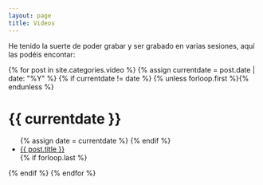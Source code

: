 ```yaml
---
layout: page
title: Videos
---
```


<p class="message">
He tenido la suerte de poder grabar y ser grabado en varias sesiones, aquí las podéis encontar:
</p>
<div id="archive">
{% for post in site.categories.video %}
  {% assign currentdate = post.date | date: "%Y" %}
  {% if currentdate != date %}
    {% unless forloop.first %}</ul>{% endunless %}
    <h1 id="y{{post.date | date: "%Y"}}">{{ currentdate }}</h1>
    <ul>
    {% assign date = currentdate %}
  {% endif %}
    <li><a href="{{ post.url }}">{{ post.title }}</a></li>
  {% if forloop.last %}</ul>{% endif %}
{% endfor %}
</div>